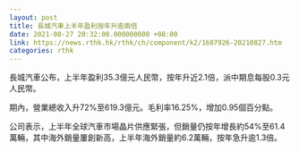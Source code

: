 ```yaml
---
layout: post
title: 長城汽車上半年盈利按年升逾兩倍
date: 2021-08-27 20:32:00.000000000 +08:00
link: https://news.rthk.hk/rthk/ch/component/k2/1607926-20210827.htm
categories: rthk
---
```


長城汽車公布，上半年盈利35.3億元人民幣，按年升近2.1倍，派中期息每股0.3元人民幣。

期內，營業總收入升72%至619.3億元。毛利率16.25%，增加0.95個百分點。

公司表示，上半年全球汽車市場晶片供應緊張，但銷量仍按年增長約54%至61.4萬輛，其中海外銷量屢創新高，上半年海外銷量約6.2萬輛，按年急升逾1.3倍。

